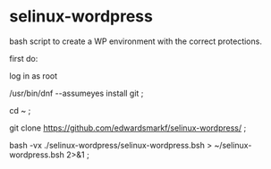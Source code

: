 # selinux-wordpress

bash script to create a WP environment with the correct protections.

first do:

log in as root

/usr/bin/dnf  --assumeyes  install git  ;

cd ~ ;

git clone https://github.com/edwardsmarkf/selinux-wordpress/  ;

bash -vx  ./selinux-wordpress/selinux-wordpress.bsh  > ~/selinux-wordpress.bsh  2>&1  ;
